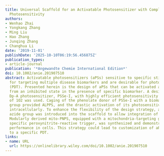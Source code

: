 ```yaml
---
title: Universal Scaffold for an Activatable Photosensitizer with Completely Inhibited
  Photosensitivity
authors:
- Wenhao Zhai
- Yongkang Zhang
- Ming Liu
- Hao Zhang
- Junqing Zhang
- Changhua Li
date: '2019-11-01'
publishDate: '2025-10-10T06:19:56.456875Z'
publication_types:
- article-journal
publication: '*Angewandte Chemie International Edition*'
doi: 10.1002/anie.201907510
abstract: Activatable photosensitizers (aPSs) sensitive to specific stimuli hold potential
  for targeting multiple disease biomarkers and are desirable for photodynamic therapy
  (PDT). Presented herein is the design of aPSs that can be activated and fully recover
  from an inhibited state in the presence of specific biomarker. A designed long-wavelength
  Dp-A photosensitizer, PSSe-I, with highly efficient photosensitivity for generation
  of 1O2 was used. Caging of the phenolate donor of PSSe-I with a biomarker-sensitive
  group provided ALPPS, and the drastic activation of its photosensitivity was demonstrated
  intracellularly. To enhance the flexibility of the design strategy, a clickable
  azide group was introduced into the scaffold to allow integration of more functionality.
  Modularly derived mito-PNPS, equipped with a mitochondria-targeting group and a
  specific peroxynitrite-reactive trigger, was synthesized and demonstrated superior
  performance in cells. This strategy could lead to customization of aPSs applicable
  to a specific PDT.
links:
- name: URL
  url: https://onlinelibrary.wiley.com/doi/10.1002/anie.201907510
---
```

